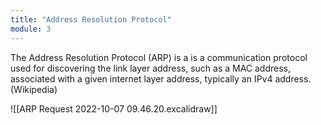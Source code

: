```yaml
---
title: "Address Resolution Protocol"
module: 3
---
```


The Address Resolution Protocol (ARP) is a is a communication protocol used for discovering the link layer address, such as a MAC address, associated with a given internet layer address, typically an IPv4 address. (Wikipedia)

![[ARP Request 2022-10-07 09.46.20.excalidraw]]